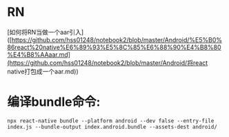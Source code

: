# RN

[如何将RN当做一个aar引入]([https://github.com/hss01248/notebook2/blob/master/Android/%E5%B0%86react%20native%E6%89%93%E5%8C%85%E6%88%90%E4%B8%80%E4%B8%AAaar.md](https://github.com/hss01248/notebook2/blob/master/Android/将react native打包成一个aar.md))

# 编译bundle命令:

```shell
npx react-native bundle --platform android --dev false --entry-file index.js --bundle-output index.android.bundle --assets-dest android/
```



